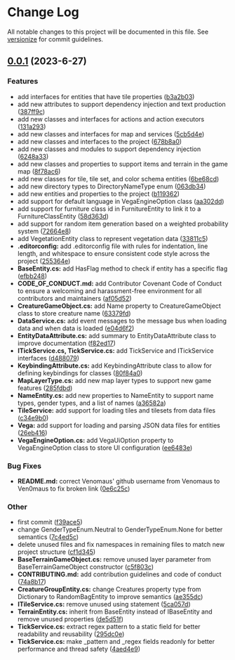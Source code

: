 # Change Log

All notable changes to this project will be documented in this file. See [versionize](https://github.com/versionize/versionize) for commit guidelines.

<a name="0.0.1"></a>
## [0.0.1](https://www.github.com/tgiachi/VegaRL/releases/tag/v0.0.1) (2023-6-27)

### Features

* add interfaces for entities that have tile properties ([b3a2b03](https://www.github.com/tgiachi/VegaRL/commit/b3a2b03feee66a3f2316d0931755d95bc50adc2b))
* add new attributes to support dependency injection and text production ([387ff9c](https://www.github.com/tgiachi/VegaRL/commit/387ff9c7aadfa81adb2e1711459625cfe6c31cae))
* add new classes and interfaces for actions and action executors ([131a293](https://www.github.com/tgiachi/VegaRL/commit/131a293e32ab64195ec2b3f2ffbe5dd4a960e607))
* add new classes and interfaces for map and services ([5cb5d4e](https://www.github.com/tgiachi/VegaRL/commit/5cb5d4ef46e63c38fa2fe8a1f3ed08214ceee05f))
* add new classes and interfaces to the project ([678b8a0](https://www.github.com/tgiachi/VegaRL/commit/678b8a0b6a4a5be554264969fe02948bdefb92c2))
* add new classes and modules to support dependency injection ([6248a33](https://www.github.com/tgiachi/VegaRL/commit/6248a332d60e3647838d1335b273a22e747cc439))
* add new classes and properties to support items and terrain in the game map ([8f78ac6](https://www.github.com/tgiachi/VegaRL/commit/8f78ac636a15483fae0a7ad9ce047df7005d3c8d))
* add new classes for tile, tile set, and color schema entities ([6be68cd](https://www.github.com/tgiachi/VegaRL/commit/6be68cd16d4a21c4c025047dc8096a3b17712eef))
* add new directory types to DirectoryNameType enum ([063db34](https://www.github.com/tgiachi/VegaRL/commit/063db349f7d01e45966d07e86cf63d27703b15d9))
* add new entities and properties to the project ([b119362](https://www.github.com/tgiachi/VegaRL/commit/b1193625ce3993a38f5d5ebad71459e999f9734b))
* add support for default language in VegaEngineOption class ([aa302dd](https://www.github.com/tgiachi/VegaRL/commit/aa302dde724ec05e8a8cd0fc656fe73dc8d833f0))
* add support for furniture class id in FurnitureEntity to link it to a FurnitureClassEntity ([58d363d](https://www.github.com/tgiachi/VegaRL/commit/58d363dc8ff42396fa82c1e9cae94ff556f7f518))
* add support for random item generation based on a weighted probability system ([72664e8](https://www.github.com/tgiachi/VegaRL/commit/72664e8401e2c3f3722fd8b3ae12c0215397466c))
* add VegetationEntity class to represent vegetation data ([33811c5](https://www.github.com/tgiachi/VegaRL/commit/33811c5ffc66e7fd80b88463125200fdf24d7a69))
* **.editorconfig:** add .editorconfig file with rules for indentation, line length, and whitespace to ensure consistent code style across the project ([255364e](https://www.github.com/tgiachi/VegaRL/commit/255364e684257008e7861e6df235159ca25245f1))
* **BaseEntity.cs:** add HasFlag method to check if entity has a specific flag ([efbb248](https://www.github.com/tgiachi/VegaRL/commit/efbb2483914f31ba742a17632719216b08718bcf))
* **CODE_OF_CONDUCT.md:** add Contributor Covenant Code of Conduct to ensure a welcoming and harassment-free environment for all contributors and maintainers ([af05d52](https://www.github.com/tgiachi/VegaRL/commit/af05d52d0badf9cc3d1ac014c7b9049435644fcf))
* **CreatureGameObject.cs:** add Name property to CreatureGameObject class to store creature name ([63379fd](https://www.github.com/tgiachi/VegaRL/commit/63379fd14426d5037839c1ab5de9b3e75b0c9784))
* **DataService.cs:** add event messages to the message bus when loading data and when data is loaded ([e04d6f2](https://www.github.com/tgiachi/VegaRL/commit/e04d6f26cb6d2807517bfcc986fba86cb489d4ec))
* **EntityDataAttribute.cs:** add summary to EntityDataAttribute class to improve documentation ([f82ed17](https://www.github.com/tgiachi/VegaRL/commit/f82ed17885afac32879fcc0d17f52ba81f39fa19))
* **ITickService.cs, TickService.cs:** add TickService and ITickService interfaces ([d488079](https://www.github.com/tgiachi/VegaRL/commit/d488079812e4c087fed139a5c34099224cc429f1))
* **KeybindingAttribute.cs:** add KeybindingAttribute class to allow for defining keybindings for classes ([80f84a0](https://www.github.com/tgiachi/VegaRL/commit/80f84a08004aa0c4328cfc5adbfcdd662c570e00))
* **MapLayerType.cs:** add new map layer types to support new game features ([285fdbd](https://www.github.com/tgiachi/VegaRL/commit/285fdbd320c8d8645e9695d599783f036e56d556))
* **NameEntity.cs:** add new properties to NameEntity to support name types, gender types, and a list of names ([a36582a](https://www.github.com/tgiachi/VegaRL/commit/a36582a10419a7702a1e65b577b94da69d856b18))
* **TileService:** add support for loading tiles and tilesets from data files ([c34e9b0](https://www.github.com/tgiachi/VegaRL/commit/c34e9b0ea430722e61dffde6361fac83edc425e7))
* **Vega:** add support for loading and parsing JSON data files for entities ([26eb416](https://www.github.com/tgiachi/VegaRL/commit/26eb4161cb5b79ed9e4c3453ad4cd64023f306fc))
* **VegaEngineOption.cs:** add VegaUiOption property to VegaEngineOption class to store UI configuration ([ee6483e](https://www.github.com/tgiachi/VegaRL/commit/ee6483e1838f94dd693a0eea0e08966bb3218f94))

### Bug Fixes

* **README.md:** correct Venomaus' github username from Venomaus to Ven0maus to fix broken link ([0e6c25c](https://www.github.com/tgiachi/VegaRL/commit/0e6c25c3a85dfbb090e841adfc5a83eaf981e0c5))

### Other

* first commit ([f39ace5](https://www.github.com/tgiachi/VegaRL/commit/f39ace56e571ef8d246ea0b01057fb5ca7bd59fb))
* change GenderTypeEnum.Neutral to GenderTypeEnum.None for better semantics ([7c4ed5c](https://www.github.com/tgiachi/VegaRL/commit/7c4ed5c1861dfdd7000ad3659157684bdca3f55d))
* delete unused files and fix namespaces in remaining files to match new project structure ([cf1d345](https://www.github.com/tgiachi/VegaRL/commit/cf1d34555e46b3110713d718547375f1cb211cad))
* **BaseTerrainGameObject.cs:** remove unused layer parameter from BaseTerrainGameObject constructor ([c5f803c](https://www.github.com/tgiachi/VegaRL/commit/c5f803c470c7364e2667e14e244dee87deac8e98))
* **CONTRIBUTING.md:** add contribution guidelines and code of conduct ([74a8b17](https://www.github.com/tgiachi/VegaRL/commit/74a8b1788376c9691937a26305bcf8dc1d467232))
* **CreatureGroupEntity.cs:** change Creatures property type from Dictionary to RandomBagEntity to improve semantics ([ae355dc](https://www.github.com/tgiachi/VegaRL/commit/ae355dccad2cc80dd25c1ef1bf14b7b6bb1d9b04))
* **ITileService.cs:** remove unused using statement ([5ca057d](https://www.github.com/tgiachi/VegaRL/commit/5ca057da4b9fea01ee151deff6cc004fdbfa914f))
* **TerrainEntity.cs:** inherit from BaseEntity instead of IBaseEntity and remove unused properties ([de5d51f](https://www.github.com/tgiachi/VegaRL/commit/de5d51f18d1208bb5d93cf681ea70201422382b1))
* **TickService.cs:** extract regex pattern to a static field for better readability and reusability ([295dc0e](https://www.github.com/tgiachi/VegaRL/commit/295dc0e8506a2cd634d9e66708e39757bf0e24e0))
* **TickService.cs:** make _pattern and _regex fields readonly for better performance and thread safety ([4aed4e9](https://www.github.com/tgiachi/VegaRL/commit/4aed4e96f9cbcf73e10abb6065902c258c7aab56))

